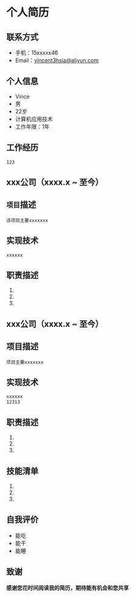 # 个人简历
<!-- 用hugo的简历模板写 -->
## 联系方式
- 手机：15xxxxx46
- Email：vincent3hsia@aliyun.com

## 个人信息
- Vince
- 男
- 22岁
- 计算机应用技术
- 工作年限：1年

## 工作经历
```
123
```

## xxx公司（xxxx.x ~ 至今）
## `项目`描述
```
该项目主要xxxxxxx
```

## 实现技术
```
xxxxxx
```

## 职责描述
1. 
2. 
3. 

## xxx公司（xxxx.x ~ 至今）
## 项目描述
```
项目主要xxxxxxx
```

## 实现技术
```
xxxxxx
12313
```

## 职责描述
1. 
2. 
3. 

## 技能清单
1. 
2. 
3. 

## 自我评价
- 能吃
- 能干
- 能睡


## 致谢
**感谢您花时间阅读我的简历，期待能有机会和您共享**
